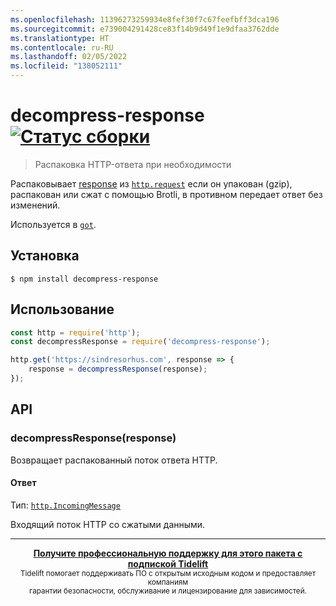```yaml
---
ms.openlocfilehash: 11396273259934e8fef30f7c67feefbff3dca196
ms.sourcegitcommit: e739004291428ce83f14b9d49f1e9dfaa3762dde
ms.translationtype: HT
ms.contentlocale: ru-RU
ms.lasthandoff: 02/05/2022
ms.locfileid: "138052111"
---
```

# <a name="decompress-response-build-statushttpstravis-ciorgsindresorhusdecompress-response"></a>decompress-response [![Статус сборки](https://travis-ci.org/sindresorhus/decompress-response.svg?branch=master)](https://travis-ci.org/sindresorhus/decompress-response)

> Распаковка HTTP-ответа при необходимости

Распаковывает [response](https://nodejs.org/api/http.html#http_class_http_incomingmessage) из [`http.request`](https://nodejs.org/api/http.html#http_http_request_options_callback) если он упакован (gzip), распакован или сжат с помощью Brotli, в противном передает ответ без изменений.

Используется в [`got`](https://github.com/sindresorhus/got).


## <a name="install"></a>Установка

```
$ npm install decompress-response
```


## <a name="usage"></a>Использование

```js
const http = require('http');
const decompressResponse = require('decompress-response');

http.get('https://sindresorhus.com', response => {
    response = decompressResponse(response);
});
```


## <a name="api"></a>API

### <a name="decompressresponseresponse"></a>decompressResponse(response)

Возвращает распакованный поток ответа HTTP.

#### <a name="response"></a>Ответ

Тип: [`http.IncomingMessage`](https://nodejs.org/api/http.html#http_class_http_incomingmessage)

Входящий поток HTTP со сжатыми данными.


---

<div align="center">
    <b>
        <a href="https://tidelift.com/subscription/pkg/npm-unzip-response?utm_source=npm-unzip-response&utm_medium=referral&utm_campaign=readme">Получите профессиональную поддержку для этого пакета с подпиской Tidelift</a>
    </b>
    <br>
    <sub> Tidelift помогает поддерживать ПО с открытым исходным кодом и предоставляет компаниям<br>гарантии безопасности, обслуживание и лицензирование для зависимостей.
    </sub>
</div>
